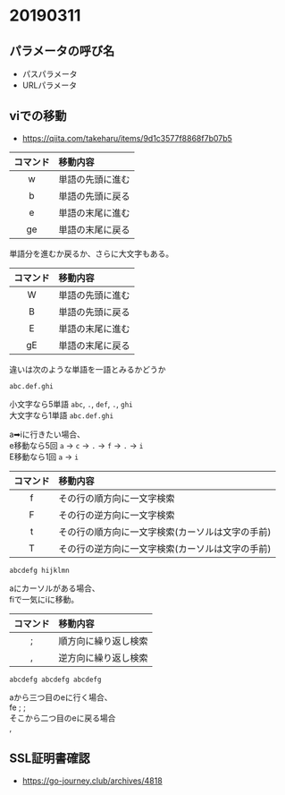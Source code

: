 # 20190311

## パラメータの呼び名

* パスパラメータ
* URLパラメータ

## viでの移動

* https://qiita.com/takeharu/items/9d1c3577f8868f7b07b5

|コマンド|移動内容|
|:---:|:---|
|w|単語の先頭に進む|
|b|単語の先頭に戻る|
|e|単語の末尾に進む|
|ge|単語の末尾に戻る|

単語分を進むか戻るか、さらに大文字もある。

|コマンド|移動内容|
|:---:|:---|
|W|単語の先頭に進む| 
 |B|単語の先頭に戻る|
|E|単語の末尾に進む|
|gE|単語の末尾に戻る|

違いは次のような単語を一語とみるかどうか

`abc.def.ghi`  

小文字なら5単語 `abc`, `.`, `def`, `.`, `ghi`  
大文字なら1単語 `abc.def.ghi`  

a➡iに行きたい場合、  
e移動なら5回 `a` -> `c` -> `.` -> `f` -> `.` -> `i`  
E移動なら1回 `a` -> `i`  

|コマンド|移動内容|
|:---:|:---|
|f|その行の順方向に一文字検索|
|F|その行の逆方向に一文字検索|
|t|その行の順方向に一文字検索(カーソルは文字の手前)|
|T|その行の逆方向に一文字検索(カーソルは文字の手前)|

`abcdefg hijklmn`  

aにカーソルがある場合、  
fiで一気にiに移動。  

|コマンド|移動内容|
|:---:|:---|
|;|順方向に繰り返し検索|
|,|逆方向に繰り返し検索|

`abcdefg abcdefg abcdefg`  

aから三つ目のeに行く場合、  
fe ; ;  
そこから二つ目のeに戻る場合  
,  

## SSL証明書確認

* https://go-journey.club/archives/4818
